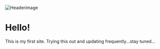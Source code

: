 ![Headerimage](https://res.cloudinary.com/dd8esjoco/image/upload/v1675643708/brycek2_j0kdmb.jpg)
# Hello!
This is my first site. Trying this out and updating frequently...stay tuned...

